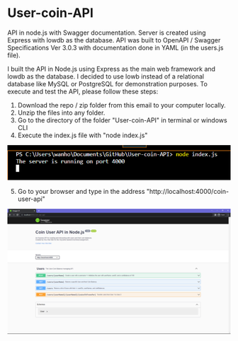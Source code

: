 # User-coin-API
 API in node.js with Swagger documentation. Server is created using Express with lowdb as the database. API was built to OpenAPI / Swagger Specifications Ver 3.0.3 with documentation done in YAML (in the users.js file).
 
I built the API in Node.js using Express as the main web framework and lowdb as the database. I decided to use lowb instead of a relational database like MySQL or PostgreSQL for demonstration purposes. To execute and test the API, please follow these steps:

1) Download the repo / zip folder from this email to your computer locally.
2) Unzip the files into any folder.
3) Go to the directory of the folder "User-coin-API" in terminal or windows CLI
4) Execute the index.js file with "node index.js"

![Directory example](https://github.com/HughieH/User-coin-API/blob/main/Images/Example%20CLI.png)

5) Go to your browser and type in the address "http://localhost:4000/coin-user-api"

![Directory example](https://github.com/HughieH/User-coin-API/blob/main/Images/Browser%20example.png)
